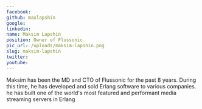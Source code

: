 ```yaml
---
facebook: 
github: maxlapshin
google: 
linkedin: 
name: Maksim Lapshin
position: Owner of Flussonic
pic_url: /uploads/maksim-lapshin.png
slug: maksim-lapshin
twitter: 
youtube: 
---
```

<p>Maksim has been the MD and CTO of Flussonic for the past 8 years. During this time, he has developed and sold Erlang software to various companies. he has built one of the world&#39;s most featured and performant media streaming servers in Erlang</p>
